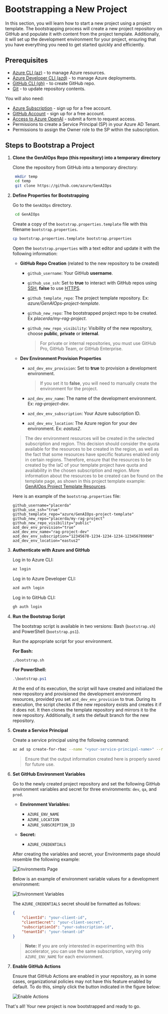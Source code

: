 # Bootstrapping a New Project

In this section, you will learn how to start a new project using a project template. The bootstrapping process will create a new project repository on GitHub and populate it with content from the project template. Additionally, it will set up the development environment for your project, ensuring that you have everything you need to get started quickly and efficiently.

## Prerequisites

* [Azure CLI (az)](https://aka.ms/install-az) - to manage Azure resources.
* [Azure Developer CLI (azd)](https://aka.ms/install-azd) - to manage Azure deployments.
* [GitHub CLI (gh)](https://cli.github.com/) - to create GitHub repo.
* [Git](https://git-scm.com/downloads) - to update repository contents.

You will also need:
* [Azure Subscription](https://azure.microsoft.com/free/) - sign up for a free account.
* [GitHub Account](https://github.com/signup) - sign up for a free account.
* [Access to Azure OpenAI](https://learn.microsoft.com/legal/cognitive-services/openai/limited-access) - submit a form to request access.
* Permissions to create a Service Principal (SP) in your Azure AD Tenant.
* Permissions to assign the Owner role to the SP within the subscription.

## Steps to Bootstrap a Project

1. **Clone the GenAIOps Repo (this repository) into a temporary directory**

   Clone the repository from GitHub into a temporary directory:

   ```sh
    mkdir temp
    cd temp
    git clone https://github.com/azure/GenAIOps
   ```

2. **Define Properties for Bootstrapping**

    Go to the `GenAIOps` directory.

   ```sh
    cd GenAIOps
   ```

   Create a copy of the `bootstrap.properties.template` file with this filename `bootstrap.properties`.

    ```sh
    cp bootstrap.properties.template bootstrap.properties
    ```

    Open the `bootstrap.properties` with a text editor and update it with the following information:

   - **GitHub Repo Creation** (related to the new repository to be created)
     - `github_username`: Your GitHub **username**.
     - `github_use_ssh`: Set to **true** to interact with GitHub repos using [SSH](https://docs.github.com/en/get-started/getting-started-with-git/about-remote-repositories#cloning-with-ssh-urls), **false** to use [HTTPS](https://docs.github.com/en/get-started/getting-started-with-git/about-remote-repositories#cloning-with-https-urls).
     - `github_template_repo`: The project template repository. Ex: *azure/GenAIOps-project-template*.
     - `github_new_repo`: The bootstrapped project repo to be created. Ex *placerda/my-rag-project*.
     - `github_new_repo_visibility`: Visibility of the new repository, choose **public**, **private** or **internal**.

        > For private or internal repositories, you must use GitHub Pro, GitHub Team, or GitHub Enterprise.

   - **Dev Environment Provision Properties**
     - `azd_dev_env_provision`: Set to **true** to provision a development environment.
     
          > If you set it to **false**, you will need to manually create the environment for the project.

     - `azd_dev_env_name`: The name of the development environment. Ex: *rag-project-dev*.
     - `azd_dev_env_subscription`: Your Azure subscription ID.
     - `azd_dev_env_location`: The Azure region for your dev environment. Ex: *eastus2*.

    > The dev environment resources will be created in the selected subscription and region. This decision should consider the quota available for the resources to be created in the region, as well as the fact that some resources have specific features enabled only in certain regions. Therefore, ensure that the resources to be created by the IaC of your template project have quota and availability in the chosen subscription and region. More information about the resources to be created can be found on the template page, as shown in this project template example: [GenAIOps Project Template Resources](https://github.com/Azure/GenAIOps-project-template/blob/main/README.md#project-resources).

   Here is an example of the `bootstrap.properties` file:

   ```properties
   github_username="placerda"
   github_use_ssh="true"
   github_template_repo="azure/GenAIOps-project-template"
   github_new_repo="placerda/my-rag-project"
   github_new_repo_visibility="public"
   azd_dev_env_provision="true"
   azd_dev_env_name="rag-project-dev"
   azd_dev_env_subscription="12345678-1234-1234-1234-123456789098"
   azd_dev_env_location="eastus2"
   ```

3. **Authenticate with Azure and GitHub**

   Log in to Azure CLI:

   ```sh
   az login
   ```

   Log in to Azure Developer CLI:

   ```sh
   azd auth login
   ```

   Log in to GitHub CLI:

   ```sh
   gh auth login
   ```

4. **Run the Bootstrap Script**

   The bootstrap script is available in two versions: Bash (`bootstrap.sh`) and PowerShell (`bootstrap.ps1`). 

   Run the appropriate script for your environment.

   **For Bash:**

   ```sh
   ./bootstrap.sh
   ```

   **For PowerShell:**

   ```powershell
   .\bootstrap.ps1
   ```

    At the end of its execution, the script will have created and initialized the new repository and provisioned the development environment resources, provided you set `azd_dev_env_provision` to true. During its execution, the script checks if the new repository exists and creates it if it does not. It then clones the template repository and mirrors it to the new repository. Additionally, it sets the default branch for the new repository.

5. **Create a Service Principal**

   Create a service principal using the following command:

   ```sh
   az ad sp create-for-rbac --name "<your-service-principal-name>" --role Owner --scopes /subscriptions/<your-subscription-id> --sdk-auth
   ```

   > Ensure that the output information created here is properly saved for future use.

6. **Set GitHub Environment Variables**

   Go to the newly created project repository and set the following GitHub environment variables and secret for three environments: `dev`, `qa`, and `prod`.

   - **Environment Variables:**
     - `AZURE_ENV_NAME`
     - `AZURE_LOCATION`
     - `AZURE_SUBSCRIPTION_ID`
   
   - **Secret:**
     - `AZURE_CREDENTIALS`

   After creating the variables and secret, your Environments page should resemble the following example:
   
   ![Environments Page](../media/bootstrapping_environments.png)
   
   Below is an example of environment variable values for a development environment:
   
   ![Environment Variables](../media/bootstrapping_env_vars.png)
   
   The `AZURE_CREDENTIALS` secret should be formatted as follows:
    
   ```json
   {
       "clientId": "your-client-id",
       "clientSecret": "your-client-secret",
       "subscriptionId": "your-subscription-id",
       "tenantId": "your-tenant-id"
   }
   ```

   > **Note:** If you are only interested in experimenting with this accelerator, you can use the same subscription, varying only `AZURE_ENV_NAME` for each enviornment.

7. **Enable GitHub Actions**

   Ensure that GitHub Actions are enabled in your repository, as in some cases, organizational policies may not have this feature enabled by default. To do this, simply click the button indicated in the figure below:

   ![Enable Actions](../media/enable_github_actions.png)

That's all! Your new project is now bootstrapped and ready to go.